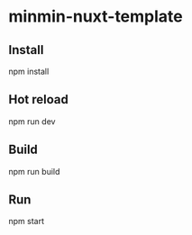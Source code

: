 # minmin-nuxt-template

## Install
npm install

## Hot reload
npm run dev

## Build
npm run build

## Run
npm start
